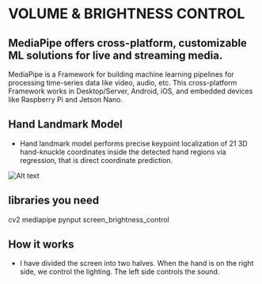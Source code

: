 # VOLUME & BRIGHTNESS CONTROL


## MediaPipe offers cross-platform, customizable ML solutions for live and streaming media.
MediaPipe is a Framework for building machine learning pipelines for processing time-series data like video, audio, etc. This cross-platform Framework works in Desktop/Server, Android, iOS, and embedded devices like Raspberry Pi and Jetson Nano.


## Hand Landmark Model
- Hand landmark model performs precise keypoint localization of 21 3D hand-knuckle coordinates inside the detected hand regions via regression, that is direct coordinate prediction.


<img src="https://www.google.com/url?sa=i&url=https%3A%2F%2Fgoogle.github.io%2Fmediapipe%2Fsolutions%2Fhands.html&psig=AOvVaw0kNaNvKuOPlpdpgHsUEyqF&ust=1668538726353000&source=images&cd=vfe&ved=0CBAQjRxqFwoTCJiBrqOtrvsCFQAAAAAdAAAAABAE" alt="Alt text" title="Optional title">

## libraries you need 
cv2
mediapipe 
pynput
screen_brightness_control

## How it works
- I have divided the screen into two halves. When the hand is on the right side, we control the lighting. The left side controls the sound.
